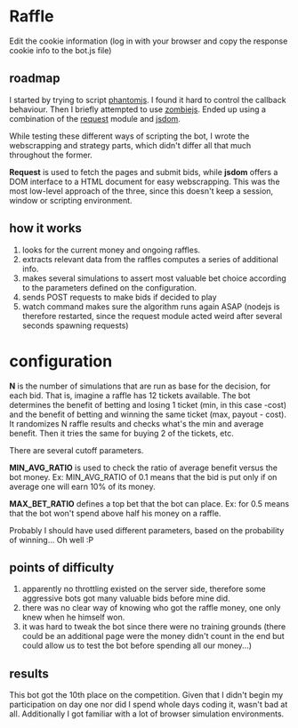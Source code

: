 # Raffle

Edit the cookie information (log in with your browser and copy the response cookie info to the bot.js file)


## roadmap

I started by trying to script [phantomjs](http://phantomjs.org/). I found it hard to control the callback behaviour.
Then I briefly attempted to use [zombiejs](http://zombie.labnotes.org/).
Ended up using a combination of the [request](https://github.com/mikeal/request) module and [jsdom](https://github.com/tmpvar/jsdom).

While testing these different ways of scripting the bot, I wrote the webscrapping and strategy parts, which didn't differ all that much throughout the former.

**Request** is used to fetch the pages and submit bids,
while **jsdom** offers a DOM interface to a HTML document for easy webscrapping. This was the most low-level approach of the three, since this doesn't keep a session, window
or scripting environment.


## how it works

1. looks for the current money and ongoing raffles.
1. extracts relevant data from the raffles computes a series of additional info.
1. makes several simulations to assert most valuable bet choice according to the parameters defined on the configuration.
1. sends POST requests to make bids if decided to play
1. watch command makes sure the algorithm runs again ASAP (nodejs is therefore restarted, since the request module acted weird after several seconds spawning requests)


# configuration

**N** is the number of simulations that are run as base for the decision, for each bid.
That is, imagine a raffle has 12 tickets available.
The bot determines the benefit of betting and losing 1 ticket (min, in this case -cost) and the benefit of betting and winning the same ticket (max, payout - cost).
It randomizes N raffle results and checks what's the min and average benefit. Then it tries the same for buying 2 of the tickets, etc.

There are several cutoff parameters.

**MIN_AVG_RATIO** is used to check the ratio of average benefit versus the bot money. Ex: MIN_AVG_RATIO of 0.1 means that the bid is put only
if on average one will earn 10% of its money.

**MAX_BET_RATIO** defines a top bet that the bot can place. Ex: for 0.5 means that the bot won't spend above half his money on a raffle.

Probably I should have used different parameters, based on the probability of winning... Oh well :P



## points of difficulty

1. apparently no throttling existed on the server side, therefore some aggressive bots got many valuable bids before mine did.
1. there was no clear way of knowing who got the raffle money, one only knew when he himself won.
1. it was hard to tweak the bot since there were no training grounds (there could be an additional page were the money didn't count in the end but could allow us to test the bot before spending all our money...)



## results

This bot got the 10th place on the competition.
Given that I didn't begin my participation on day one nor did I spend whole days coding it, wasn't bad at all.
Additionally I got familiar with a lot of browser simulation environments.
